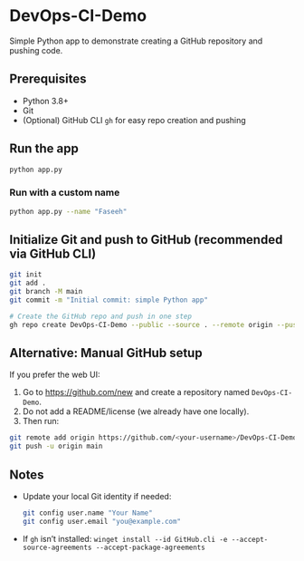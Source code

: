 # DevOps-CI-Demo

Simple Python app to demonstrate creating a GitHub repository and pushing code.

## Prerequisites
- Python 3.8+
- Git
- (Optional) GitHub CLI `gh` for easy repo creation and pushing

## Run the app

```bash
python app.py
```

### Run with a custom name

```bash
python app.py --name "Faseeh"
```

## Initialize Git and push to GitHub (recommended via GitHub CLI)

```bash
git init
git add .
git branch -M main
git commit -m "Initial commit: simple Python app"

# Create the GitHub repo and push in one step
gh repo create DevOps-CI-Demo --public --source . --remote origin --push --confirm
```

## Alternative: Manual GitHub setup
If you prefer the web UI:
1. Go to https://github.com/new and create a repository named `DevOps-CI-Demo`.
2. Do not add a README/license (we already have one locally).
3. Then run:

```bash
git remote add origin https://github.com/<your-username>/DevOps-CI-Demo.git
git push -u origin main
```

## Notes
- Update your local Git identity if needed:
  ```bash
  git config user.name "Your Name"
  git config user.email "you@example.com"
  ```
- If `gh` isn’t installed: `winget install --id GitHub.cli -e --accept-source-agreements --accept-package-agreements`
